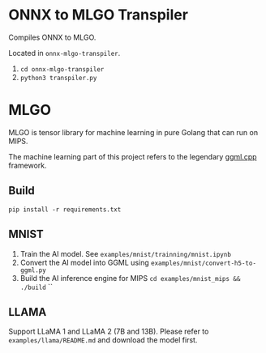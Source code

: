 # ONNX to MLGO Transpiler

Compiles ONNX to MLGO.

Located in `onnx-mlgo-transpiler`.

1. `cd onnx-mlgo-transpiler`
2. `python3 transpiler.py`

# MLGO

MLGO is tensor library for machine learning in pure Golang that can run on MIPS.

The machine learning part of this project refers to the legendary [ggml.cpp](https://github.com/ggerganov/ggml) framework.


## Build

`pip install -r requirements.txt`

## MNIST

1. Train the AI model. See `examples/mnist/trainning/mnist.ipynb`
2. Convert the AI model into GGML using `examples/mnist/convert-h5-to-ggml.py`
3. Build the AI inference engine for MIPS
`cd examples/mnist_mips && ./build`
``

## LLAMA

Support LLaMA 1 and LLaMA 2 (7B and 13B).
Please refer to `examples/llama/README.md` and download the model first.